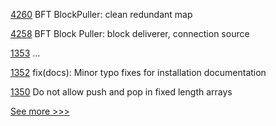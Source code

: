 
[4260](https://github.com/hyperledger/fabric/pull/4260) BFT BlockPuller: clean redundant map

[4258](https://github.com/hyperledger/fabric/pull/4258) BFT Block Puller: block deliverer, connection source

[1353](https://github.com/hyperledger/solang/pull/1353) …

[1352](https://github.com/hyperledger/solang/pull/1352) fix(docs): Minor typo fixes for installation documentation

[1350](https://github.com/hyperledger/solang/pull/1350) Do not allow push and pop in fixed length arrays


[See more >>>](https://start-here.hyperledger.org/pull-requests)
